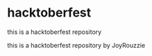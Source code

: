 # hacktoberfest
this is a hacktoberfest repository

this is a hacktoberfest repository by JoyRouzzie


